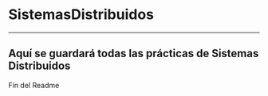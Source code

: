 # SistemasDistribuidos
--------
Aquí se guardará todas las prácticas de Sistemas Distribuidos
--------

Fin del Readme

